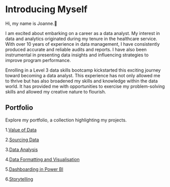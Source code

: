 # Introducing Myself

Hi, my name is Joanne.👋

I am excited about embarking on a career as a data analyst. My interest in data and analytics originated during my tenure in the healthcare service. With over 10 years of experience in data management, I have consistently produced accurate and reliable audits and reports. I have also been instrumental in presenting data insights and influencing strategies to improve program performance.

Enrolling in a Level 3 data skills bootcamp kickstarted this exciting journey toward becoming a data analyst. This experience has not only allowed me to thrive but has also broadened my skills and knowledge within the data world. It has provided me with opportunities to exercise my problem-solving skills and allowed my creative nature to flourish.

## Portfolio

Explore my portfolio, a collection highlighting my projects.

1.[Value of Data](https://github.com/joanneabioye/Value-of-Data)

2.[Sourcing Data](https://github.com/joanneabioye/Sourcing-Data)

3.[Data Analysis](https://github.com/joanneabioye/Data-Analysis/blob/main/README.md)

4.[Data Formatting and Visualisation](https://github.com/joanneabioye/Data-Formatting-and-Visualisation)

5.[Dashboarding in Power BI](https://github.com/joanneabioye/Dashboarding-in-Power-BI/blob/main/README.md)

6.[Storytelling](https://github.com/joanneabioye/Storytelling/blob/main/README.md)


<!---
joanneabioye/joanneabioye is a ✨ special ✨ repository because its `README.md` (this file) appears on your GitHub [profile](
You can click the Preview link to take a look at your changes.
--->
